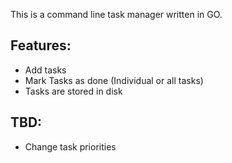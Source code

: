 This is a command line task manager written in GO.

Features:
---------
- Add tasks
- Mark Tasks as done (Individual or all tasks)
- Tasks are stored in disk


TBD:
----
- Change task priorities
